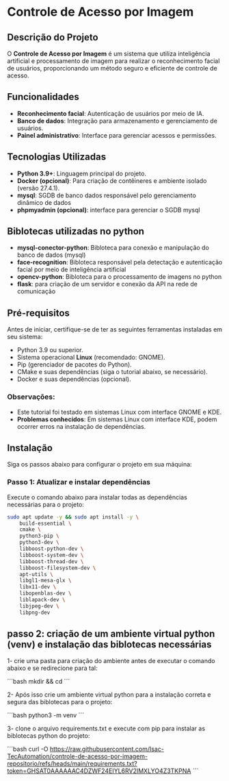 # Controle de Acesso por Imagem

## Descrição do Projeto

O **Controle de Acesso por Imagem** é um sistema que utiliza inteligência artificial e processamento de imagem para realizar o reconhecimento facial de usuários, proporcionando um método seguro e eficiente de controle de acesso.

## Funcionalidades

- **Reconhecimento facial**: Autenticação de usuários por meio de IA.
- **Banco de dados**: Integração para armazenamento e gerenciamento de usuários.
- **Painel administrativo**: Interface para gerenciar acessos e permissões.

## Tecnologias Utilizadas

- **Python 3.9+**: Linguagem principal do projeto.
- **Docker (opcional)**: Para criação de contêineres e ambiente isolado (versão 27.4.1).
- **mysql**: SGDB de banco dados responsável pelo gerenciamento dinâmico de dados
- **phpmyadmin (opcional)**: interface para gerenciar o SGDB mysql

## Biblotecas utilizadas no python

- **mysql-conector-python**: Bibloteca para conexão e manipulação do banco de dados (mysql)
- **face-recognition**: Bibloteca responsável pela detectação e autenticação facial por meio de 
inteligência artificial
- **opencv-python**: Bibloteca para o processamento de imagens no python
- **flask**: para criação de um servidor e conexão da API na rede de comunicação


## Pré-requisitos

Antes de iniciar, certifique-se de ter as seguintes ferramentas instaladas em seu sistema:

- Python 3.9 ou superior.
- Sistema operacional **Linux** (recomendado: GNOME).
- Pip (gerenciador de pacotes do Python).
- CMake e suas dependências (siga o tutorial abaixo, se necessário).
- Docker e suas dependências (opcional).

### Observações:
- Este tutorial foi testado em sistemas Linux com interface GNOME e KDE.
- **Problemas conhecidos**: Em sistemas Linux com interface KDE, podem ocorrer erros na instalação de dependências.

## Instalação

Siga os passos abaixo para configurar o projeto em sua máquina:

### Passo 1: Atualizar e instalar dependências
Execute o comando abaixo para instalar todas as dependências necessárias para o projeto:

```bash
sudo apt update -y && sudo apt install -y \
    build-essential \
    cmake \
    python3-pip \
    python3-dev \
    libboost-python-dev \
    libboost-system-dev \
    libboost-thread-dev \
    libboost-filesystem-dev \
    apt-utils \
    libgl1-mesa-glx \
    libx11-dev \
    libopenblas-dev \
    liblapack-dev \
    libjpeg-dev \
    libpng-dev
  ```
  
  ## passo 2: criação de um ambiente virtual python (venv) e instalação das biblotecas necessárias

  1- crie uma pasta para criação do ambiente antes de executar o comando abaixo e se redirecione para tal:

  ´´´bash mkdir <nome-para-pasta-do-seu--projeto> && cd <nome-para-pasta-do-seu--projeto>´´´
   
  2- Após isso crie um ambiente virtual python para a instalação correta e segura das biblotecas para
  o projeto:
  
  ´´´bash python3 -m venv <nome-do-seu-ambiente>´´´

  3- clone o arquivo requirements.txt e execute com pip para instalar as biblotecas python do projeto:

  ´´´bash curl -O https://raw.githubusercontent.com/Isac-TecAutomation/controle-de-acesso-por-imagem-repositorio/refs/heads/main/requirements.txt?token=GHSAT0AAAAAAC4DZWF24EIYL6RV2IMXLYO4Z3TKPNA ´´´

  
